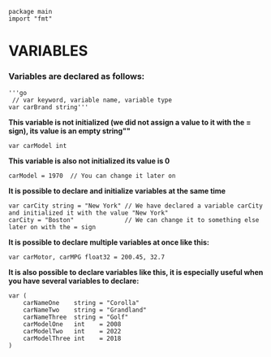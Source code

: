 	package main
 	import "fmt"


# VARIABLES

### Variables are declared as follows:
	'''go
	 // var keyword, variable name, variable type
	var carBrand string'''
__This variable is not initialized (we did not assign a value to it with the = sign), its value is an empty string""__

	var carModel int  
 __This variable is also not initialized its value is 0__
 
 	carModel = 1970  // You can change it later on

__It is possible to declare and initialize variables at the same time__

	var carCity string = "New York" // We have declared a variable carCity and initialized it with the value "New York"
	carCity = "Boston"              // We can change it to something else later on with the = sign

__It is possible to declare multiple variables at once like this:__

	var carMotor, carMPG float32 = 200.45, 32.7

 __It is also possible to declare variables like this, it is especially useful when you have several variables to declare:__

	var (
		carNameOne    string = "Corolla"
		carNameTwo    string = "Grandland"
		carNameThree  string = "Golf"
		carModelOne   int    = 2008
		carModelTwo   int    = 2022
		carModelThree int    = 2018
	)
